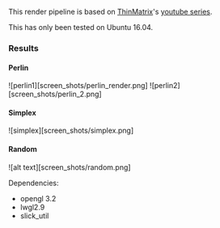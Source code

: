 This render pipeline is based on [ThinMatrix](https://www.youtube.com/channel/UCUkRj4qoT1bsWpE_C8lZYoQ)'s [youtube series](https://www.youtube.com/watch?v=VS8wlS9hF8E&list=PLRIWtICgwaX0u7Rf9zkZhLoLuZVfUksDP).

This has only been tested on Ubuntu 16.04.

### Results

#### Perlin
![perlin1][screen_shots/perlin_render.png]
![perlin2][screen_shots/perlin_2.png]

#### Simplex
![simplex][screen_shots/simplex.png]

#### Random
![alt text][screen_shots/random.png]


Dependencies:

* opengl 3.2
* lwgl2.9
* slick_util
